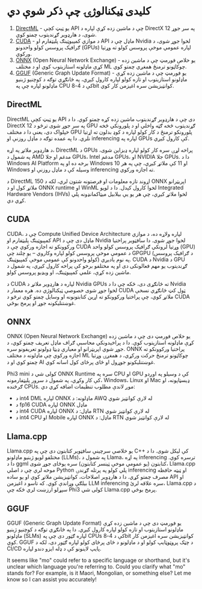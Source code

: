 # کلیدی ټیکنالوژۍ چې ذکر شوې دي

1. [DirectML](https://learn.microsoft.com/windows/ai/directml/dml?WT.mc_id=aiml-138114-kinfeylo) - یو ټیټ کچې API چې د ماشین زده کړې لپاره د DirectX 12 په سر جوړ شوی، د هارډویر ګړندیتوب چمتو کوي.
2. [CUDA](https://blogs.nvidia.com/blog/what-is-cuda-2/) - د موازي کمپیوټینګ پلیټفارم او API ماډل چې د Nvidia لخوا جوړ شوی، د ګرافیک پروسس کولو واحدونو (GPUs) لپاره عمومي موخې پروسس کولو ته وړتیا ورکوي.
3. [ONNX](https://onnx.ai/) (Open Neural Network Exchange) - یو خلاص فورمټ چې د ماشین زده کړې ماډلونه استازیتوب کوي او د مختلف ML چوکاټونو ترمنځ همغږي چمتو کوي.
4. [GGUF](https://github.com/ggerganov/ggml/blob/master/docs/gguf.md) (Generic Graph Update Format) - یو فورمټ چې د ماشین زده کړې ماډلونو استازیتوب او تازه کولو لپاره کارول کیږي، په ځانګړي توګه د کوچنیو ژبنیو ماډلونو لپاره چې په CPU کې د 4-8bit کوانټیزیشن سره اغېزمن کار کوي.

## DirectML

DirectML یو ټیټ کچې API دی چې د هارډویر ګړندیتوب ماشین زده کړه چمتو کوي. دا د DirectX 12 په سر جوړ شوی ترڅو د GPU ګړندیتوب څخه ګټه واخلي او د پلورونکي څخه خپلواک دی، یعنې دا د مختلف GPU پلورونکو ترمنځ د کار کولو لپاره د کوډ بدلون ته اړتیا نلري. دا په عمده توګه د ماډل روزنې او inferencing لپاره په GPUs کې کارول کیږي.

د هارډویر ملاتړ په اړه، DirectML د GPUs پراخه لړۍ سره کار کولو لپاره ډیزاین شوی، په شمول د AMD مدغم او جلا GPUs، Intel مدغم GPUs، او NVIDIA جلا GPUs. دا د Windows AI Platform برخه ده او په Windows 10 او 11 کې ملاتړ کیږي، چې په هر Windows وسیله کې د ماډل روزنې او inferencing ته اجازه ورکوي.

د DirectML اړوند تازه معلومات او فرصتونه شتون لري، لکه د 150 ONNX اپریټرانو ملاتړ کول او د ONNX runtime او WinML لخوا کارول کېدل. دا د لویو Integrated Hardware Vendors (IHVs) لخوا ملاتړ کیږي، چې هر یو یې بیلابیل میټاکمانډونه پلي کړي دي.

## CUDA

CUDA، چې د Compute Unified Device Architecture لپاره ولاړه ده، د موازي کمپیوټینګ پلیټفارم او API ماډل دی چې د Nvidia لخوا جوړ شوی. دا سافټویر پراختیا ورکوونکو ته اجازه ورکوي چې د CUDA وړتیا لرونکي ګرافیک پروسس کولو واحد (GPU) د عمومي موخې پروسس کولو لپاره وکاروي – یو چلند چې GPGPU (د ګرافیک پروسس کولو واحدونو کې عمومي موخې کمپیوټینګ) په نوم یادیږي. CUDA د Nvidia د GPU ګړندیتوب یو مهم فعالونکی دی او په مختلفو برخو کې پراخه کارول کیږي، په شمول د ماشین زده کړې، علمي کمپیوټینګ، او ویډیو پروسس کولو.

د CUDA لپاره د هارډویر ملاتړ د Nvidia GPUs ته ځانګړی دی، ځکه چې دا د Nvidia لخوا جوړ شوی خصوصي ټیکنالوژي ده. هره معمار د CUDA ټول کټ ځانګړي نسخې ملاتړ کوي، چې پراختیا ورکوونکو ته اړین کتابتونونه او وسایل چمتو کوي ترڅو د CUDA غوښتنلیکونه جوړ او پرمخ بوځي.

## ONNX

ONNX (Open Neural Network Exchange) یو خلاص فورمټ دی چې د ماشین زده کړې ماډلونه استازیتوب کوي. دا د پراخېدونکي محاسبې ګراف ماډل تعریف چمتو کوي، د جوړ شوي اپریټرانو او معیاري ډیټا ډولونو تعریفونو سره. ONNX پراختیا ورکوونکو ته اجازه ورکوي چې ماډلونه د مختلف ML چوکاټونو ترمنځ حرکت ورکړي، د همغږۍ وړتیا چمتو کوي او د AI غوښتنلیکونو جوړول او ځای پرځای کول اسانه کوي.

Phi3 mini کولی شي د ONNX Runtime سره په CPU او GPU کې د وسیلو په اوږدو کې کار وکړي، په شمول د سرور پلیټفارمونه، Windows، Linux او Mac ډیسټاپونه، او ګرځنده CPUs.
موږ لاندې مطلوب تنظیمات اضافه کړي دي:

- د int4 DML لپاره ONNX ماډلونه: د AWQ له لارې کوانټیز شوي
- د fp16 CUDA لپاره ONNX ماډل
- د int4 CUDA لپاره ONNX ماډل: د RTN له لارې کوانټیز شوي
- د int4 CPU او Mobile لپاره ONNX ماډل: د RTN له لارې کوانټیز شوي

## Llama.cpp

Llama.cpp یو خلاصې سرچینې سافټویر کتابتون دی چې په C++ کې لیکل شوی. دا د مختلفو لویو ژبنیو ماډلونو (LLMs)، په شمول د Llama، په اړه inferencing ترسره کوي. دا د ggml کتابتون (یو عمومي موخې ټینسر کتابتون) سره یوځای جوړ شوی، Llama.cpp موخه لري چې د اصلي Python پلي کولو په پرتله ګړندۍ inferencing او ټیټه حافظه مصرف چمتو کړي. دا د هارډویر اصلاحات، کوانټیزیشن ملاتړ کوي او یو ساده API او بیلګې وړاندې کوي. که تاسو د اغیزمن LLM inferencing سره علاقه لرئ، Llama.cpp د سپړلو ارزښت لري ځکه چې Phi3 کولی شي Llama.cpp پرمخ بوځي.

## GGUF

GGUF (Generic Graph Update Format) یو فورمټ دی چې د ماشین زده کړې ماډلونو استازیتوب او تازه کولو لپاره کارول کیږي. دا په ځانګړي توګه د کوچنیو ژبنیو ماډلونو (SLMs) لپاره ګټور دی چې په CPUs کې د 4-8bit کوانټیزیشن سره اغیزمن کار کوي. GGUF د چټک پروټوټایپ کولو او د ماډلونو د ځای پرځای کولو لپاره ګټور دی، لکه د CI/CD پایپ لاینونو کې د ډله ایزو دندو لپاره.

It seems like "mo" could refer to a specific language or shorthand, but it's unclear which language you're referring to. Could you clarify what "mo" stands for? For example, is it Maori, Mongolian, or something else? Let me know so I can assist you accurately!